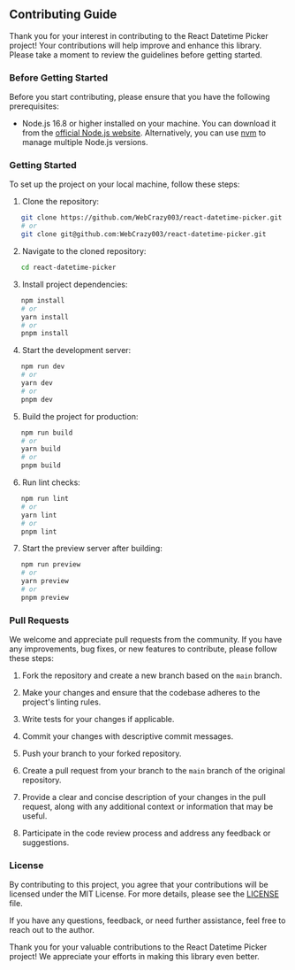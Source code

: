 ## Contributing Guide

Thank you for your interest in contributing to the React Datetime Picker project! Your contributions will help improve and enhance this library. Please take a moment to review the guidelines before getting started.

### Before Getting Started

Before you start contributing, please ensure that you have the following prerequisites:

* Node.js 16.8 or higher installed on your machine. You can download it from the [official Node.js website](https://nodejs.org/en/). Alternatively, you can use [nvm](https://github.com/nvm-sh/nvm) to manage multiple Node.js versions.

### Getting Started

To set up the project on your local machine, follow these steps:

1. Clone the repository:

   

```bash
   git clone https://github.com/WebCrazy003/react-datetime-picker.git
   # or
   git clone git@github.com:WebCrazy003/react-datetime-picker.git
   ```

2. Navigate to the cloned repository:

   

```bash
   cd react-datetime-picker
   ```

3. Install project dependencies:

   

```bash
   npm install
   # or
   yarn install
   # or
   pnpm install
   ```

4. Start the development server:

   

```bash
   npm run dev
   # or
   yarn dev
   # or
   pnpm dev
   ```

5. Build the project for production:

   

```bash
   npm run build
   # or
   yarn build
   # or
   pnpm build
   ```

6. Run lint checks:

   

```bash
   npm run lint
   # or
   yarn lint
   # or
   pnpm lint
   ```

7. Start the preview server after building:

   

```bash
   npm run preview
   # or
   yarn preview
   # or
   pnpm preview
   ```

### Pull Requests

We welcome and appreciate pull requests from the community. If you have any improvements, bug fixes, or new features to contribute, please follow these steps:

1. Fork the repository and create a new branch based on the `main` branch.

2. Make your changes and ensure that the codebase adheres to the project's linting rules.

3. Write tests for your changes if applicable.

4. Commit your changes with descriptive commit messages.

5. Push your branch to your forked repository.

6. Create a pull request from your branch to the `main` branch of the original repository.

7. Provide a clear and concise description of your changes in the pull request, along with any additional context or information that may be useful.

8. Participate in the code review process and address any feedback or suggestions.

### License

By contributing to this project, you agree that your contributions will be licensed under the MIT License. For more details, please see the [LICENSE](./LICENSE) file.

If you have any questions, feedback, or need further assistance, feel free to reach out to the author.

Thank you for your valuable contributions to the React Datetime Picker project! We appreciate your efforts in making this library even better.
